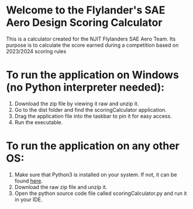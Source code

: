 <h1>Welcome to the Flylander's SAE Aero Design Scoring Calculator</h1>
This is a calculator created for the NJIT Flylanders SAE Aero Team.
Its purpose is to calculate the score earned during a competition based on 2023/2024 scoring rules

<h1>To run the application on Windows (no Python interpreter needed):</h1>

1) Download the zip file by viewing it raw and unzip it.
3) Go to the dist folder and find the scoringCalculator application.
4) Drag the application file into the taskbar to pin it for easy access.
5) Run the executable.

<h1>To run the application on any other OS:</h1>

1) Make sure that Python3 is installed on your system. If not, it can be found <a href="https://www.python.org/downloads/" target="_blank">here</a>.
2) Download the raw zip file and unzip it.
3) Open the python source code file called scoringCalculator.py and run it in your IDE.
